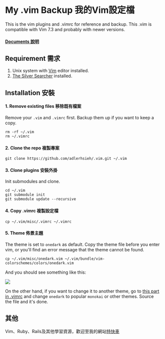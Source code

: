 # My .vim Backup 我的Vim設定檔

This is the vim plugins and .vimrc for reference and backup. This .vim is compatible with Vim 7.3 and probably with newer versions. 

#### [Documents 說明](/document/welcome.md)

## Requirement 需求

1. Unix system with [Vim](http://www.vim.org/) editor installed.
2. [The Silver Searcher](https://github.com/ggreer/the_silver_searcher) installed.

## Installation 安裝

#### 1. Remove existing files 移除既有檔案

Remove your `.vim` and `.vimrc` first. Backup them up if you want to keep a copy.

```
rm -rf ~/.vim
rm ~/.vimrc
```

#### 2. Clone the repo 複製專案

```
git clone https://github.com/adlerhsieh/.vim.git ~/.vim
```

#### 3. Clone plugins 安裝外掛

Init submodules and clone.

```
cd ~/.vim
git submodule init
git submodule update --recursive
```

#### 4. Copy .vimrc 複製設定檔

```
cp ~/.vim/misc/.vimrc ~/.vimrc
```

#### 5. Theme 佈景主題

The theme is set to `onedark` as default. Copy the theme file before you enter vim, or you'll find an error message that the theme cannot be found.

```
cp ~/.vim/misc/onedark.vim ~/.vim/bundle/vim-colorschemes/colors/onedark.vim
```

And you should see something like this:

![](http://i.imgur.com/6KeggVu.png)

On the other hand, if you want to change it to another theme, go to [this part in .vimrc](https://github.com/adlerhsieh/.vim/blob/master/misc/.vimrc#L168) and change `onedark` to popular `monokai` or other themes. Source the file and it's done.

## 其他

Vim、Ruby、Rails及其他學習資源，歡迎至我的網站[特快車](http://motion-express.com)

